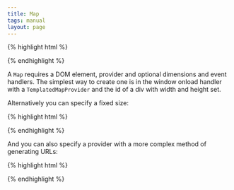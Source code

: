 ```yaml
---
title: Map
tags: manual
layout: page
---
```

<div class='live'>

{% highlight html %}
<div class='map' id='map-1'></div>

<script type='text/javascript'>
  // name of a div element:
  var parent = 'map-1';

  // defaults to Google-style Mercator projection, so works
  // out of the box with OpenStreetMap and friends:
  var template = 'http://a.tiles.mapbox.com/mapbox/2.0.0/mapbox.world-bright/{Z}/{X}/{Y}.png';
  var provider = new com.modestmaps.TemplatedMapProvider(template);

  // without a size, it will expand to fit the parent:
  var map = new com.modestmaps.Map(parent, provider);
  map.setZoom(4);
</script>
{% endhighlight %}
</div>

A `Map` requires a DOM element, provider and optional dimensions and event handlers. The simplest way to create one is in the window onload handler with a `TemplatedMapProvider` and the id of a div with width and height set.

Alternatively you can specify a fixed size:

<div class='live'>

{% highlight html %}
<div class='map' id='map-2'></div>

<script type='text/javascript'>
  // name of a div element:
  var parent = 'map-2';

  // defaults to Google-style Mercator projection, so works
  // out of the box with OpenStreetMap and friends:
  var template = 'http://tile.openstreetmap.org/{Z}/{X}/{Y}.png';
  var provider = new com.modestmaps.TemplatedMapProvider(template);

  var dimensions = new com.modestmaps.Point(200,200);

  var map = new com.modestmaps.Map(parent, provider, dimensions);
</script>
{% endhighlight %}
</div>

And you can also specify a provider with a more complex method of generating URLs:

<div class='live'>
{% highlight html %}
<div class='map' id='map-3'></div>

<script type='text/javascript'>
// name of a div element:
var parent = 'map-3';

// defaults to Google-style Mercator projection, so works
// out of the box with OpenStreetMap and friends:
var provider = new com.modestmaps.MapProvider(function(c) {
    var img = [ c.zoom, c.column, c.row ].join('/') + '.png';
    return 'http://tile.openstreetmap.org/' + img;
});

var dimensions = new com.modestmaps.Point(600,400);

var map = new com.modestmaps.Map(parent, provider, dimensions);
</script>
{% endhighlight %}
</div>
